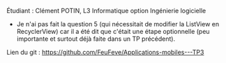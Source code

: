 Étudiant : Clément POTIN, L3 Informatique option Ingénierie logicielle

- Je n'ai pas fait la question 5 (qui nécessitait de modifier la ListView en RecyclerView) car il a été dit que c'était une étape optionnelle (peu importante et surtout déjà faite dans un TP précédent).

Lien du git :
https://github.com/FeuFeve/Applications-mobiles---TP3